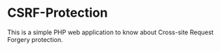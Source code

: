 # CSRF-Protection
This is a simple PHP web application to know about Cross-site Request Forgery protection.
